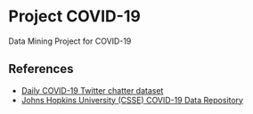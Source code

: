 # Project COVID-19

Data Mining Project for COVID-19

## References

- [Daily COVID-19 Twitter chatter dataset](https://github.com/thepanacealab/covid19_twitter)
- [Johns Hopkins University (CSSE) COVID-19 Data Repository](https://github.com/CSSEGISandData/COVID-19)
